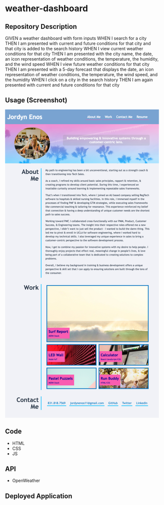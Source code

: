 # weather-dashboard


## Repository Description

GIVEN a weather dashboard with form inputs
WHEN I search for a city
THEN I am presented with current and future conditions for that city and that city is added to the search history
WHEN I view current weather conditions for that city
THEN I am presented with the city name, the date, an icon representation of weather conditions, the temperature, the humidity, and the wind speed
WHEN I view future weather conditions for that city
THEN I am presented with a 5-day forecast that displays the date, an icon representation of weather conditions, the temperature, the wind speed, and the humidity
WHEN I click on a city in the search history
THEN I am again presented with current and future conditions for that city

## Usage (Screenshot)

![Screenshot of Deployed Application](https://github.com/JordynEnos/jordyn-enos-portfolio/blob/c307c12f9cb3ddd445f50100610bc70db5317147/assets/images/jordyn-enos-portfolio-screenshot.png)

## Code

- HTML
- CSS
- JS

## API

- OpenWeather

## Deployed Application

